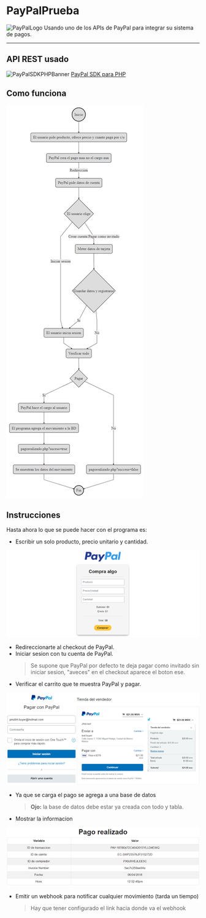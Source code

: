 # PayPalPrueba
![PayPalLogo](https://complyadvantage.com/wp-content/uploads/2015/04/paypal.png)
Usando uno de los APIs de PayPal para integrar su sistema de pagos.

-----------------------

## API REST usado
![PayPalSDKPHPBanner](https://raw.githubusercontent.com/wiki/paypal/PayPal-PHP-SDK/images/homepage.jpg)
[PayPal SDK para PHP](https://paypal.github.io/PayPal-PHP-SDK/)

## Como funciona
![UML](asset/img/uml.png)

## Instrucciones
Hasta ahora lo que se puede hacer con el programa es:
- Escribir un solo producto, precio unitario y cantidad.

![index](asset/img/index.png)

- Redireccionarte al checkout de PayPal.
- Iniciar sesion con tu cuenta de PayPal.
    > Se supone que PayPal por defecto te deja pagar como invitado sin iniciar sesion, "aveces" en el checkout aparece el boton ese.
- Verificar el carrito que te muestra PayPal y pagar.

![checkout](asset/img/checkout.png)

- Ya que se carga el pago se agrega a una base de datos
    > **Ojo:** la base de datos debe estar ya creada con todo y tabla.
- Mostrar la informacion

![pagorealizado](asset/img/pagorealizado.png)

- Emitir un webhook para notificar cualquier movimiento (tarda un tiempo)
    > Hay que tener configurado el link hacia donde va el webhook